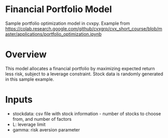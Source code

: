 # Financial Portfolio Model
Sample portfolio optimization model in cvxpy. Example from https://colab.research.google.com/github/cvxgrp/cvx_short_course/blob/master/applications/portfolio_optimization.ipynb

# Overview

This model allocates a financial portfolio by maximizing expected return less risk, subject to a leverage constraint. Stock data is randomly generated in this sample example.

# Inputs

* stockdata: csv file with stock information - number of stocks to choose from, and number of factors
* L: leverage limit
* gamma: risk aversion parameter
